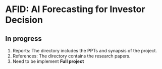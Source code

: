 # AFID: AI Forecasting for Investor Decision

## In progress
1. Reports: The directory includes the PPTs and synapsis of the project.
2. References: The directory contains the research papers.
3. Need to be implement **Full project**
